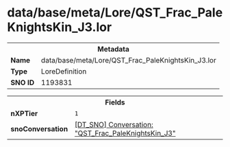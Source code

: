 <h1>data/base/meta/Lore/QST_Frac_PaleKnightsKin_J3.lor</h1><table><tr><th colspan="100%">Metadata</th></tr><tr><td><b>Name</b></td><td>data/base/meta/Lore/QST_Frac_PaleKnightsKin_J3.lor</td></tr><tr><td><b>Type</b></td><td>LoreDefinition</td></tr><tr><td><b>SNO ID</b></td><td>1193831</td></tr></table>

<table><tr><th colspan="100%">Fields</th></tr><tr><td><b>nXPTier</b></td><td><code>1</code></td></tr><tr><td><b>snoConversation</b></td><td><a href="..\Conversation\QST_Frac_PaleKnightsKin_J3.cnv">[DT_SNO] Conversation: "QST_Frac_PaleKnightsKin_J3"</a></td></tr></table>

